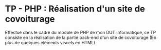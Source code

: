 # TP - PHP : Réalisation d'un site de covoiturage

Effectué dans le cadre du module de PHP de mon DUT Informatique, ce TP consiste en la réalisation de la partie back-end d'un site de covoiturage (En plus de quelques éléments visuels en HTML)
